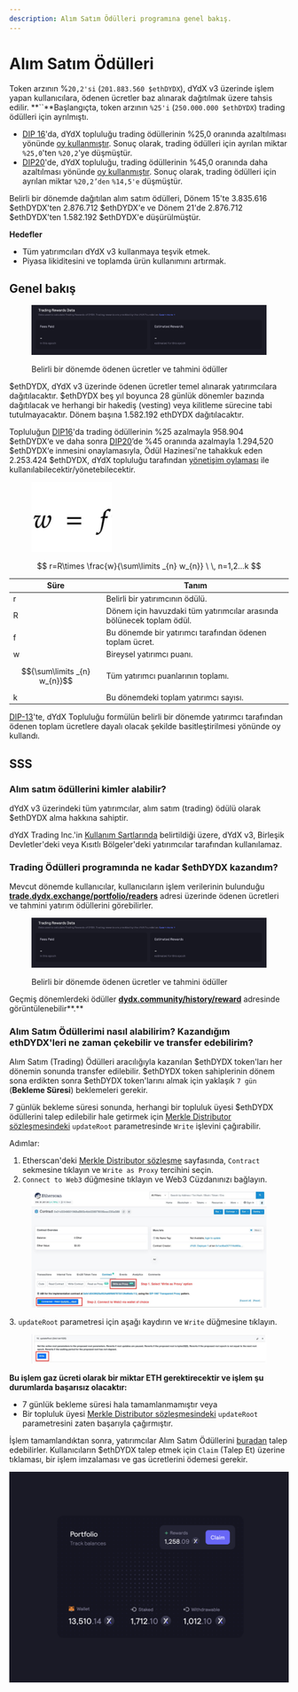 ```yaml
---
description: Alım Satım Ödülleri programına genel bakış.
---
```


# Alım Satım Ödülleri

Token arzının %`20,2'si` (`201.883.560 $ethDYDX`), dYdX v3 üzerinde işlem yapan kullanıcılara, ödenen ücretler baz alınarak dağıtılmak üzere tahsis edilir. **``**Başlangıçta, token arzının `%25'i` (`250.000.000 $ethDYDX`) trading ödülleri için ayrılmıştı.

* [DIP 16](https://github.com/dydxfoundation/dip/blob/master/content/dips/DIP-16.md)'da, dYdX topluluğu trading ödüllerinin %25,0 oranında azaltılması yönünde [oy kullanmıştır](https://dydx.community/dashboard/proposal/8). Sonuç olarak, trading ödülleri için ayrılan miktar `%25,0`'ten `%20,2`'ye düşmüştür.
* [DIP20](https://dydx.community/dashboard/proposal/11)'de, dYdX topluluğu, trading ödüllerinin %45,0 oranında daha azaltılması yönünde [oy kullanmıştır](https://dydx.community/dashboard/proposal/11). Sonuç olarak, trading ödülleri için ayrılan miktar `%20,2’den` `%14,5'e` düşmüştür.

Belirli bir dönemde dağıtılan alım satım ödülleri, Dönem 15'te 3.835.616 $ethDYDX'ten 2.876.712 $ethDYDX'e ve Dönem 21'de 2.876.712 $ethDYDX'ten 1.582.192 $ethDYDX'e düşürülmüştür.

**Hedefler**

* Tüm yatırımcıları dYdX v3 kullanmaya teşvik etmek.
* Piyasa likiditesini ve toplamda ürün kullanımını artırmak.

## **Genel bakış**

<figure><img src="../.gitbook/assets/1-fees-paid-estimated-rewards.png" alt=""><figcaption><p>Belirli bir dönemde ödenen ücretler ve tahmini ödüller</p></figcaption></figure>

$ethDYDX, dYdX v3 üzerinde ödenen ücretler temel alınarak yatırımcılara dağıtılacaktır.  $ethDYDX beş yıl boyunca 28 günlük dönemler bazında dağıtılacak ve herhangi bir hakediş (vesting) veya kilitleme sürecine tabi tutulmayacaktır. Dönem başına 1.582.192 ethDYDX dağıtılacaktır.

Topluluğun [DIP16](https://dydx.community/dashboard/proposal/8)'da trading ödüllerinin %25 azalmayla 958.904 $ethDYDX‘e ve daha sonra [DIP20](https://dydx.community/dashboard/proposal/11)’de %45 oranında azalmayla 1.294,520 $ethDYDX‘e inmesini onaylamasıyla, Ödül Hazinesi'ne tahakkuk eden 2.253.424 $ethDYDX, dYdX topluluğu tarafından [yönetişim oylaması](https://docs.dydx.community/dydx-governance/voting-and-governance/governance-parameters) ile kullanılabilecektir/yönetebilecektir.

<figure><img src="../.gitbook/assets/1-trading-rewards-formula-new.png" alt=""><figcaption></figcaption></figure>

$$ r=R\times \frac{w}{\sum\limits _{n} w_{n}} \ \, n=1,2...k $$

| Süre | Tanım |
| ---------------------------- | ----------------------------------------------------------------------- |
| r | Belirli bir yatırımcının ödülü. |
| R | Dönem için havuzdaki tüm yatırımcılar arasında bölünecek toplam ödül. |
| f | Bu dönemde bir yatırımcı tarafından ödenen toplam ücret. |
| w | Bireysel yatırımcı puanı. |
| $${\sum\limits _{n} w_{n}}$$ | Tüm yatırımcı puanlarının toplamı. |
| k | Bu dönemdeki toplam yatırımcı sayısı. |

[DIP-13](https://github.com/dydxfoundation/dip/blob/master/content/dips/DIP-13.md)'te, dYdX Topluluğu formülün belirli bir dönemde yatırımcı tarafından ödenen toplam ücretlere dayalı olacak şekilde basitleştirilmesi yönünde oy kullandı.

## SSS

### Alım satım ödüllerini kimler alabilir?

dYdX v3 üzerindeki tüm yatırımcılar, alım satım (trading) ödülü olarak $ethDYDX alma hakkına sahiptir.

dYdX Trading Inc.'in [Kullanım Şartlarında](https://dydx.exchange/terms) belirtildiği üzere, dYdX v3, Birleşik Devletler'deki veya Kısıtlı Bölgeler'deki yatırımcılar tarafından kullanılamaz.

### Trading Ödülleri programında ne kadar $ethDYDX kazandım?

Mevcut dönemde kullanıcılar, kullanıcıların işlem verilerinin bulunduğu [**trade.dydx.exchange/portfolio/readers**](https://trade.dydx.exchange/portfolio/rewards) adresi üzerinde ödenen ücretleri ve tahmini yatırım ödüllerini görebilirler.

<figure><img src="../.gitbook/assets/1-fees-paid-estimated-rewards.png" alt=""><figcaption><p>Belirli bir dönemde ödenen ücretler ve tahmini ödüller</p></figcaption></figure>

Geçmiş dönemlerdeki ödüller [**dydx.community/history/reward**](https://dydx.community/history/rewards) adresinde görüntülenebilir**.**

### Alım Satım Ödüllerimi nasıl alabilirim? Kazandığım ethDYDX'leri ne zaman çekebilir ve transfer edebilirim?

Alım Satım (Trading) Ödülleri aracılığıyla kazanılan $ethDYDX token'ları her dönemin sonunda transfer edilebilir.  $ethDYDX token sahiplerinin dönem sona erdikten sonra $ethDYDX token'larını almak için yaklaşık `7 gün` (**Bekleme Süresi**) beklemeleri gerekir.

7 günlük bekleme süresi sonunda, herhangi bir topluluk üyesi $ethDYDX ödüllerini talep edilebilir hale getirmek için [Merkle Distributor sözleşmesindeki](https://etherscan.io/address/0x01d3348601968ab85b4bb028979006eac235a588#writeProxyContract) `updateRoot` parametresinde `Write` işlevini çağırabilir.

Adımlar:

1. Etherscan'deki [Merkle Distributor sözleşme](https://etherscan.io/address/0x01d3348601968ab85b4bb028979006eac235a588#writeProxyContract) sayfasında, `Contract` sekmesine tıklayın ve `Write as Proxy` tercihini seçin.
2. `Connect to Web3` düğmesine tıklayın ve Web3 Cüzdanınızı bağlayın.

<figure><img src="../.gitbook/assets/merkle-distributor-contract.jpeg" alt=""><figcaption></figcaption></figure>

3\. `updateRoot` parametresi için aşağı kaydırın ve `Write` düğmesine tıklayın.

<figure><img src="../.gitbook/assets/updateRoot-claiming.jpeg" alt=""><figcaption></figcaption></figure>

**Bu işlem gaz ücreti olarak bir miktar ETH gerektirecektir ve işlem şu durumlarda başarısız olacaktır:**

* 7 günlük bekleme süresi hala tamamlanmamıştır veya
* Bir topluluk üyesi [Merkle Distributor sözleşmesindeki](https://etherscan.io/address/0x01d3348601968ab85b4bb028979006eac235a588#writeProxyContract) `updateRoot` parametresini zaten başarıyla çağırmıştır.

İşlem tamamlandıktan sonra, yatırımcılar Alım Satım Ödüllerini [buradan](https://dydx.community/dashboard) talep edebilirler. Kullanıcıların $ethDYDX talep etmek için `Claim` (Talep Et) üzerine tıklaması, bir işlem imzalaması ve gas ücretlerini ödemesi gerekir.

![Ödüller için portföye genel bakış](../.gitbook/assets/1-portfolio-overview-rewards.png)
